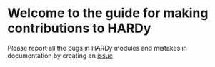 # Welcome to the guide for making contributions to HARDy

Please report all the bugs in HARDy modules and mistakes in documentation by creating an <a href=https://github.com/EISy-as-Py/hardy/issues/new/choose>issue</a>